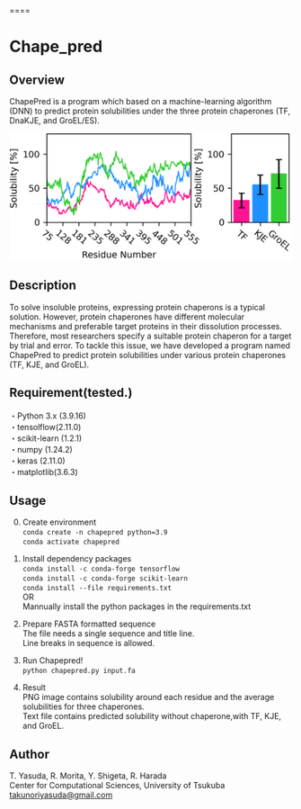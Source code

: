 ====
# Chape_pred

## Overview
ChapePred is a program which based on a machine-learning algorithm (DNN) to predict protein solubilities under the three protein chaperones (TF, DnaKJE, and GroEL/ES).  
  
  
![overview](./Image/abstract.png)


## Description
To solve insoluble proteins, expressing protein chaperons is a typical solution. However, protein chaperones have different molecular mechanisms and preferable target proteins in their dissolution processes. Therefore, most researchers specify a suitable protein chaperon for a target by trial and error. To tackle this issue, we have developed a program named ChapePred to predict protein solubilities under various protein chaperones (TF, KJE, and GroEL).

## Requirement(tested.)
・Python 3.x (3.9.16)  
・tensolflow(2.11.0)  
・scikit-learn (1.2.1)  
・numpy (1.24.2)　   
・keras (2.11.0)  
・matplotlib(3.6.3)    

## Usage  
0. Create environment  
`conda create -n chapepred python=3.9`  
`conda activate chapepred`  
1. Install dependency packages  
`conda install -c conda-forge tensorflow`  
`conda install -c conda-forge scikit-learn`  
`conda install --file requirements.txt`  
OR  
Mannually install the python packages in the requirements.txt  
  
2. Prepare FASTA formatted sequence  
The file needs a single sequence and title line.  
Line breaks in sequence is allowed.  
  
3. Run Chapepred!  
`python chapepred.py input.fa`  
  
4. Result  
PNG image contains solubility around each residue and the average solubilities for three chaperones.  
Text file contains predicted solubility without chaperone,with TF, KJE, and GroEL.  
  
## Author  
T. Yasuda, R. Morita, Y. Shigeta, R. Harada  
Center for Computational Sciences, University of Tsukuba  
takunoriyasuda@gmail.com
